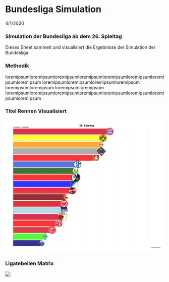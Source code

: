 Bundesliga Simulation
================
4/1/2020

### Simulation der Bundesliga ab dem 26. Spieltag

Dieses Sheet sammelt und visualisiert die Ergebnisse der Simulation der
Bundesliga.

### Methodik

loremipsumloremipsumloremipsumloremipsumloremipsumloremipsumloremipsumloremipsum
loremipsumloremipsumloremipsumloremipsum loremipsumloremipsum
loremipsumloremipsum
loremipsumloremipsumloremipsumloremipsumloremipsumloremipsumloremipsumloremipsum

### Titel Rennen Visualisiert

![](gganim.gif)

### Ligatebellen Matrix

![](Liga_Matrix.png)
